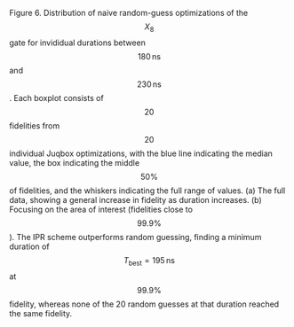 Figure 6. Distribution of naive random-guess optimizations of the $$X_8$$ gate for invididual durations between $$180\,\mathrm{ns}$$ and $$230\,\mathrm{ns}$$. Each boxplot consists of $$20$$ fidelities from $$20$$ individual Juqbox optimizations, with the blue line indicating the median value, the box indicating the middle $$50\%$$ of fidelities, and the whiskers indicating the full range of values. (a) The full data, showing a general increase in fidelity as duration increases. (b) Focusing on the area of interest (fidelities close to $$99.9\%$$). The IPR scheme outperforms random guessing, finding a minimum duration of $$T_\mathrm{best}=195\,\mathrm{ns}$$ at $$99.9\%$$ fidelity, whereas none of the 20 random guesses at that duration reached the same fidelity.